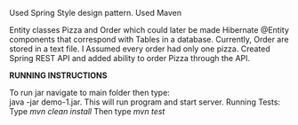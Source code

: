 Used Spring Style design pattern. Used Maven 

Entity classes Pizza and Order which could later be made Hibernate @Entity components that correspond with Tables in a 
database. Currently, Order are stored in a text file.
I Assumed every order had only one pizza. 
Created Spring REST API and added ability to order Pizza through the API. 

<strong>RUNNING INSTRUCTIONS</strong>
<div>To run jar navigate to main folder then type:</div>
java -jar demo-1.jar. This will run program and start server.
Running Tests:
<div>Type <em>mvn clean install</em> Then type <em>mvn test</em></div>

